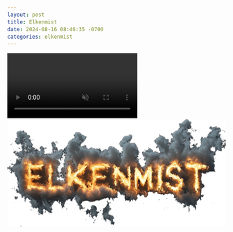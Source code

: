 ```yaml
---
layout: post
title: Elkenmist
date: 2024-08-16 08:46:35 -0700
categories: elkenmist
---
```


<div class="video-container">
  <video autoplay muted playsinline defaultMuted preload="auto" loop id="myVideo">
    <source src="assets/videos/elkwalkingshortsmall2.mp4" type="video/mp4">
  </video>
</div>
<img src="assets/images/elkenmisttext.png" alt="elkenmist text" />
